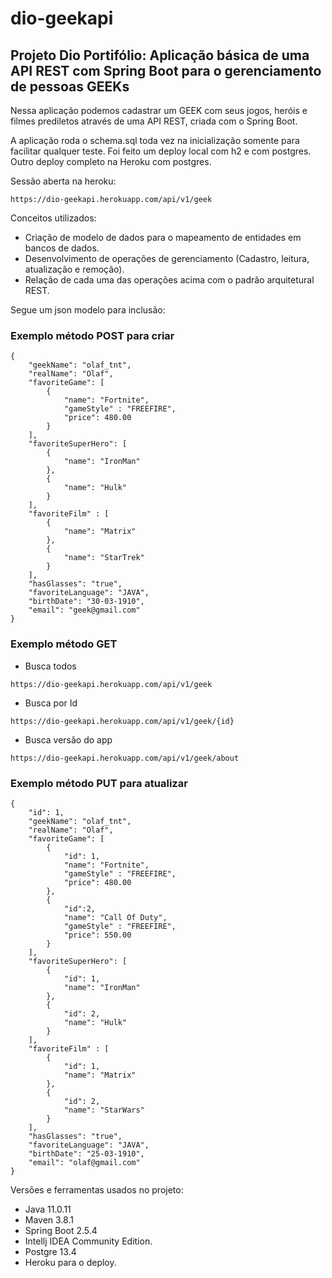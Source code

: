 # dio-geekapi

<h2>Projeto Dio Portifólio: Aplicação básica de uma API REST com Spring Boot para o gerenciamento de pessoas GEEKs</h2>

Nessa aplicação podemos cadastrar um GEEK com seus jogos, heróis e filmes prediletos através de uma API REST, criada com o Spring Boot.

A aplicação roda o schema.sql toda vez na inicialização somente para facilitar qualquer teste. Foi feito um deploy local com h2 e com postgres. Outro deploy completo na Heroku com postgres.

Sessão aberta na heroku:

```
https://dio-geekapi.herokuapp.com/api/v1/geek
```


Conceitos utilizados:

* Criação de modelo de dados para o mapeamento de entidades em bancos de dados.
* Desenvolvimento de operações de gerenciamento (Cadastro, leitura, atualização e remoção).
* Relação de cada uma das operações acima com o padrão arquitetural REST.

Segue um json modelo para inclusão:

<h3>Exemplo método POST para criar</h3>

```
{
    "geekName": "olaf_tnt",
    "realName": "Olaf",
    "favoriteGame": [
        {
            "name": "Fortnite",
            "gameStyle" : "FREEFIRE",
            "price": 480.00
        }
    ],
    "favoriteSuperHero": [
        {
            "name": "IronMan"
        },
        {
            "name": "Hulk"
        }
    ],
    "favoriteFilm" : [
        {
            "name": "Matrix"
        },
        {
            "name": "StarTrek"
        }
    ],
    "hasGlasses": "true",
    "favoriteLanguage": "JAVA",
    "birthDate": "30-03-1910",
    "email": "geek@gmail.com"
}
```

<h3>Exemplo método GET</h3>

* Busca todos
```
https://dio-geekapi.herokuapp.com/api/v1/geek
```

* Busca por Id
```
https://dio-geekapi.herokuapp.com/api/v1/geek/{id}
```

* Busca versão do app
```
https://dio-geekapi.herokuapp.com/api/v1/geek/about
```


<h3>Exemplo método PUT para atualizar</h3>

```
{    
    "id": 1,
    "geekName": "olaf_tnt",
    "realName": "Olaf",
    "favoriteGame": [
        {
            "id": 1,
            "name": "Fortnite",
            "gameStyle" : "FREEFIRE",
            "price": 480.00
        },
        {
            "id":2,
            "name": "Call Of Duty",
            "gameStyle" : "FREEFIRE",
            "price": 550.00
        }
    ],
    "favoriteSuperHero": [
        {
            "id": 1,
            "name": "IronMan"
        },
        {
            "id": 2,
            "name": "Hulk"
        }
    ],
    "favoriteFilm" : [
        {
            "id": 1,
            "name": "Matrix"
        },
        {
            "id": 2,
            "name": "StarWars"
        }
    ],
    "hasGlasses": "true",
    "favoriteLanguage": "JAVA",
    "birthDate": "25-03-1910",
    "email": "olaf@gmail.com"
}
```

Versões e ferramentas usados no projeto:

* Java 11.0.11
* Maven 3.8.1
* Spring Boot 2.5.4
* Intellj IDEA Community Edition.
* Postgre 13.4
* Heroku para o deploy.